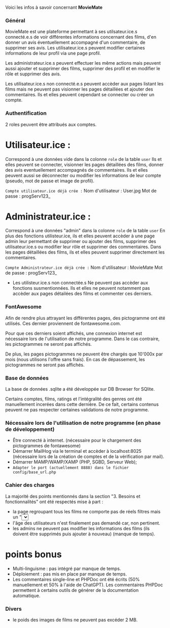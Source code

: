 Voici les infos à savoir concernant **MovieMate**

### Général
MovieMate est une plateforme permettant à ses utilsateur.ice.s connecté.e.s de voir différentes informations concernant des films, d'en donner un avis éventuellement accompagné d'un commentaire, de supprimer ses avis. Les utilisateur.ice.s peuvent modifier certaines informations de leur profil via une page profil.

Les administrateur.ice.s peuvent effectuer les même actions mais peuvent aussi ajouter et supprimer des films, supprimer des profil et en modifier le rôle et supprimer des avis.

Les utilisateur.ice.s non connecté.e.s peuvent accèder aux pages listant les films mais ne peuvent pas visionner les pages détaillées et ajouter des commentaires. Ils et elles peuvent cependant se connecter ou créer un compte.

### Authentification

2 roles peuvent être attribués aux comptes.

# Utilisateur.ice :
Correspond à une données vide dans la colonne `role` de la table `user`
Ils et elles peuvent se connecter, visionner les pages détaillées des films, donner des avis eventuellement accompagnés de commentaires.
Ils et elles peuvent aussi se déconnecter ou modifier les informations de leur compte (pseudo, mot de passe et image de profil).

`Compte utilisateur.ice déjà crée :`
Nom d'utilisateur : User.jpg
Mot de passe : progServ123_

# Administrateur.ice :
Correspond à une données "admin" dans la colonne `role` de la table `user`
En plus des fonctions utilisteur.ice, ils et elles peuvent accèder à une page admin leur permettant de supprimer ou ajouter des films, supprimer des utilisateur.ice.s ou modifier leur rôle et supprimer des commentaires. Dans les pages détaillées des films, ils et elles peuvent supprimer directement les commentaires.

`Compte Administrateur.ice déjà crée :`
Nom d'utilisateur : MovieMate
Mot de passe : progServ123_

- Les utilisteur.ice.s non connectée.s
Ne peuvent pas accèder aux fonctions susmentionnées. Ils et elles ne peuvent notamment pas accèder aux pages détailées des films et commenter ces derniers.

### FontAwesome

Afin de rendre plus attrayant les différentes pages, des pictogramme ont été utilisés. Ces dernier proviennent de fontawesome.com.

Pour que ces derniers soient affichés, une connexion internet est nécessaire lors de l'utilisation de notre programme. Dans le cas contraire, les pictogrammes ne seront pas affichés.

De plus, les pages pictogrammes ne peuvent être chargés que 10'000x par mois (nous utilisons l'offre sans frais). En cas de dépassement, les pictogrammes ne seront pas affichés.

### Base de données

La base de données .sqlite a été développée sur DB Browser for SQlite.

Certains comptes, films, ratings et l'intégralité des genres ont été manuellement incerées dans cette dernière. De ce fait, certains contenus peuvent ne pas respecter certaines validations de notre programme.

### Nécessaire lors de l'utilisation de notre programme (en phase de développement)

- Être connecté à internet. (nécessaire pour le chargement des pictogrammes de fontawesome)
- Démarrer MailHog via le terminal et accèder à localhost:8025 (nécessaire lors de la création de comptes et de la vérification par mail).
- Démarrer MAMP/WAMP/XAMP (PHP, SGBD, Serveur Web);
- `Adapter le port (actuellement 8888) dans le fichier config/base_url.php`

### Cahier des charges

La majorité des points mentionnés dans la section "3. Besoins et fonctionnalités" ont été respectés mise à part :
- la page regroupant tous les films ne comporte pas de réels filtres mais un "<select>" permettant de modifier l'ordre d'afficage (ORDER BY)
- l'âge des utilisateurs n'est finalement pas demandé car, non pertinent.
- les admins ne peuvent pas modifier les informations des films (ils doivent être supprimés puis ajouter à nouveau) (manque de temps).

# points bonus
- Multi-linguisme : pas intégré par manque de temps.
- Déploiement : pas mis en place par manque de temps.
- Les commentaires single-line et PHPDoc ont été écrits (50% manuellement et 50% à l'aide de ChatGPT). Les commentaires PHPDoc permettent à certains outils de générer de la documentation automatique.

### Divers
- le poids des images de films ne peuvent pas excéder 2 MB.
